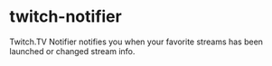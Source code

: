 twitch-notifier
===============

Twitch.TV Notifier notifies you when your favorite streams has been launched or changed stream info.
